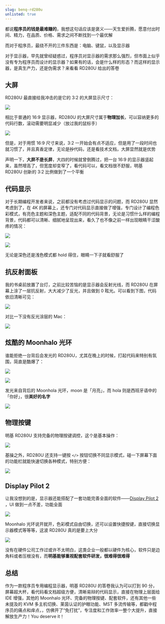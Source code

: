 ```yaml
---
slug: benq-rd280u
unlisted: true
---
```


都说**程序员的钱是最难赚的**，我想这句话应该是褒义——天生爱折腾，愿意付出时间、精力，在品质、价格、需求之间不断找到一个最优解

而对于程序员，最绕不开的三件东西是：电脑、键鼠，以及显示器

对于显示器，早先就曾经疑惑过，程序员对显示器的需求那么强烈，但市面上似乎没有专为程序员而设计的显示器？如果有的话，会是什么样的形态？而这样的显示器，是真生产力，还是伪需求？来看看 RD280U 给出的答卷

## 大屏

RD280U 最直接给我冲击的是它的 3:2 的大屏显示尺寸：

![](https://img.wukaipeng.com//2024/12/18-000825-5AD3dh-0b52b43ed22941d1966da98852973fcc.jpeg)


相比于普通的 16:9 显示器，RD280U 的大屏尺寸属于**物理加长**，可以容纳更多的代码行数，滚动需要明显减少（放过我的鼠标手）

![](https://img.wukaipeng.com//2024/12/18-000825-BgEWN1-40656fc8cf8842cd94b6a399d8411d57.jpeg)

但是，对于用惯 16:9 尺寸来说，3:2 一开始会有点不适应，但是用了一段时间也就习惯了，并且真香定律，无论是~~抄~~代码，还是看技术文档，大屏显然就是优势

声明一下，**大屏不是长屏**，大四的时候就曾倒腾过，把一台 16:9 的显示器竖起来，虽然增高了，但宽度却变窄了，看代码可以，看文档很不舒服，明基 RD280U 创新的 3:2 比例做到了一个平衡


## 代码显示

对于长期编程开发者来说，之前都没有考虑过代码显示的问题，而 RD280U 显然考虑到了，在 4K 的屏幕上，还专门对代码显示直接做了增强，专门设计了编程色彩模式，有亮色主题和深色主题，适配不同的代码背景，无论是习惯什么样的编程背景，代码都可以清晰、细腻地呈现出来，看久了也不像之前一样出现眼睛干涩酸疼的情况：

![](https://img.wukaipeng.com//2024/12/18-000826-CumAah-8f1245722bb94df2af298659a158b803.jpeg)

![](https://img.wukaipeng.com//2024/12/18-000827-MfHqrf-8a21acc3e494493d8b7c66b83796a613.jpeg)


无论是深色还是浅色模式都 hold 得住，眼睛一下子就看舒服了

## 抗反射面板

我的书桌前放置了台灯，之前比较苦恼的是显示器会反射光线，而 RD280U 在屏幕上涂了一层抗反射，大大减少了反光，并且做到 0 眩光。可以看到下图，代码依旧清晰可见：

![](https://img.wukaipeng.com//2024/12/18-000828-0x07P1-4938d4f73b694aa19daa4e7c71c63064.jpeg)

对比一下没有反光涂层的 Mac：

![](https://img.wukaipeng.com//2024/12/18-000829-YpuMCr-01a81b94dbab4f509da9e4976d7532ba.jpeg)



## 炫酷的 Moonhalo 光环

谁能拒绝一台背后会发光的 RD280U，尤其在晚上的时候，打起代码来特别有氛围，简直是酷爆了：

![](https://img.wukaipeng.com//2024/12/18-000830-CkUbfW-64d04ea8e50f4ac78eef180c60a5566b.jpeg)


![](https://img.wukaipeng.com//2024/12/18-000831-xznhom-5d96e6dbe34d409c89c0f07238fdfa93.jpeg)



发光来自背后的 Moonhola 光环，moon 是「月亮」，而 hola 则是西班牙语中的「你好」，很**美好的名字**

![](https://img.wukaipeng.com//2024/12/18-000831-mngbuK-1632fa7df8744566a28a180850633e78.png)



## 物理按键


明基 RD280U 支持完备的物理按键调控，这个是基本操作：

![](https://img.wukaipeng.com//2024/12/18-000832-FBsEr4-2d35b0867a804db085963a4f780be552.jpeg)


基操之外，RD280U 还支持一键按 `</>` 按钮切换不同显示模式，碰一下屏幕下面的功能栏就能快速切换各种模式，特别方便：

![](https://img.wukaipeng.com//2024/12/18-000833-YIGCd2-e4ac1da82a3e463092e5041e2c01a666.jpeg)


## Display Pilot 2

让我没想到的是，显示器还能搭配了一套功能完善全面的软件——[Display Pilot 2](https://www.benq.com/en-us/support/downloads-faq/products/monitor/display-pilot-2/software-driver.html) ，UI 做到一点不差，功能全面

![](https://img.wukaipeng.com//2024/12/18-000833-xld65V-878b903f54244870aedd870ed5d13d85.png)

Moonhalo 光环说开就开，色彩模式自由切换，还可以设置快捷按键，直接切换显示器模式等等等，这波 RD280U 真的是要上大分


![](https://img.wukaipeng.com//2024/12/18-000833-FQZAKw-0f06f83fa773416eb20cd24286a9cd81.png)

没有在硬件公司工作过或许不太明白，这类企业一般都以硬件为核心，软件只是边角料或者压根没有，而**明基能够重视配套软件研发，很难得很难得**



## 总结

作为一款程序员专用编程显示器，明基 RD280U 的答卷我认为可以打到 90 分，屏幕超大杯，看代码看文档超级方便，清晰易辩的代码显示，直接在物理上层面给 IDE 增强，其他的 Moonhalo 光环、完备的物理按键、配套软件，还有其他一些未提及的 KVM 多主机切换、莱茵认证的护眼功能、MST 多流传输等，都戳中程序员的痛点和痒点，，仿佛开了“免打扰”，专注度和工作效率一整个大提升，直接解放生产力！You deserve it！
